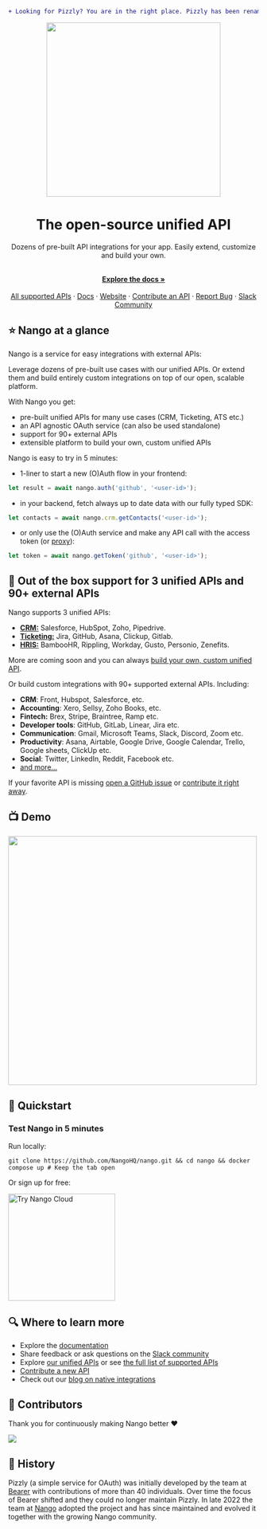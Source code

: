 ```diff
+ Looking for Pizzly? You are in the right place. Pizzly has been renamed Nango. +
```

<div align="center">
  
<img src="/assets/nango-logo.png?raw=true" width="350">

</div>

<h1 align="center">The open-source unified API</h1>

<div align="center">
Dozens of pre-built API integrations for your app. Easily extend, customize and build your own.
</div>

<p align="center">
    <br />
    <a href="https://docs.nango.dev/" rel="dofollow"><strong>Explore the docs »</strong></a>
    <br />

  <br/>
    <a href="https://nango.dev/oauth-providers">All supported APIs</a>
    ·
    <a href="https://docs.nango.dev/">Docs</a>
    ·
    <a href="https://nango.dev">Website</a>
    ·
    <a href="https://docs.nango.dev/contribute-api">Contribute an API</a>
    ·
    <a href="https://github.com/nangohq/nango/issues">Report Bug</a>
    ·
    <a href="https://nango.dev/slack">Slack Community</a>
</p>

## ⭐ Nango at a glance

Nango is a service for easy integrations with external APIs:

Leverage dozens of pre-built use cases with our unified APIs. Or extend them and build entirely custom integrations on top of our open, scalable platform.

With Nango you get:

-   pre-built unified APIs for many use cases (CRM, Ticketing, ATS etc.)
-   an API agnostic OAuth service (can also be used standalone)
-   support for 90+ external APIs
-   extensible platform to build your own, custom unified APIs

Nango is easy to try in 5 minutes:

-   1-liner to start a new (O)Auth flow in your frontend:

```ts
let result = await nango.auth('github', '<user-id>');
```

-   in your backend, fetch always up to date data with our fully typed SDK:

```ts
let contacts = await nango.crm.getContacts('<user-id>');
```

-   or only use the (O)Auth service and make any API call with the access token (or [proxy]()):

```ts
let token = await nango.getToken('github', '<user-id>');
```

## 👾 Out of the box support for 3 unified APIs and 90+ external APIs

Nango supports 3 unified APIs:

-   [**CRM:**]() Salesforce, HubSpot, Zoho, Pipedrive.
-   [**Ticketing:**]() Jira, GitHub, Asana, Clickup, Gitlab.
-   [**HRIS:**]() BambooHR, Rippling, Workday, Gusto, Personio, Zenefits.

More are coming soon and you can always [build your own, custom unified API]().

Or build custom integrations with 90+ supported external APIs. Including:

-   **CRM**: Front, Hubspot, Salesforce, etc.
-   **Accounting**: Xero, Sellsy, Zoho Books, etc.
-   **Fintech:** Brex, Stripe, Braintree, Ramp etc.
-   **Developer tools**: GitHub, GitLab, Linear, Jira etc.
-   **Communication**: Gmail, Microsoft Teams, Slack, Discord, Zoom etc.
-   **Productivity**: Asana, Airtable, Google Drive, Google Calendar, Trello, Google sheets, ClickUp etc.
-   **Social**: Twitter, LinkedIn, Reddit, Facebook etc.
-   [and more...](https://nango.dev/oauth-providers)

If your favorite API is missing [open a GitHub issue](https://github.com/NangoHQ/nango/issues/new) or [contribute it right away](https://docs.nango.dev/contribute-api).

## 📺 Demo

<a href="https://www.youtube.com/watch?v=BK15QI-jWi0">
  <img src="https://uploads-ssl.webflow.com/63c092e946f9b71ff6874169/641e4d295d27291494411377_youtube-thumbnail.jpg" width="500">
</a>

## 🚀 Quickstart

### Test Nango in 5 minutes

Run locally:

```shell
git clone https://github.com/NangoHQ/nango.git && cd nango && docker compose up # Keep the tab open
```

Or sign up for free:

<a href="https://app.nango.dev/signup" target="_blank">
  <img src="https://raw.githubusercontent.com/NangoHQ/nango/6f49ab92c0ffc18c1d0f44d9bd96c62ac97aaa8d/docs/static/img/nango-deploy-button.svg" alt="Try Nango Cloud" width="215"/>
</a>

## 🔍 Where to learn more

-   Explore the [documentation](https://docs.nango.dev)
-   Share feedback or ask questions on the [Slack community](https://nango.dev/slack)
-   Explore [our unified APIs]() or see [the full list of supported APIs](https://nango.dev/oauth-providers)
-   [Contribute a new API](https://docs.nango.dev/contribute-api)
-   Check out our [blog on native integrations](https://www.nango.dev/blog)

## 💪 Contributors

Thank you for continuously making Nango better ❤️

<a href="https://github.com/nangohq/nango/graphs/contributors">
  <img src="https://contrib.rocks/image?repo=nangohq/nango" />
</a>

## 🐻 History

Pizzly (a simple service for OAuth) was initially developed by the team at [Bearer](https://www.bearer.com/?ref=pizzly) with contributions of more than 40 individuals. Over time the focus of Bearer shifted and they could no longer maintain Pizzly. In late 2022 the team at [Nango](https://www.nango.dev) adopted the project and has since maintained and evolved it together with the growing Nango community.
